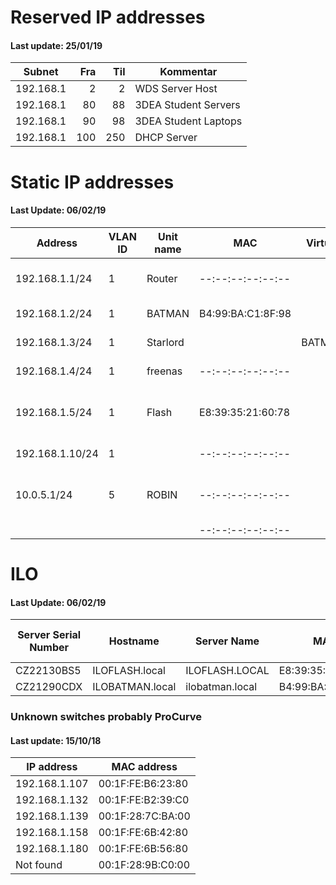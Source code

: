 # Reserved IP addresses
#### Last update: 25/01/19

| Subnet    | Fra | Til | Kommentar            |
|-----------|----:|----:|----------------------|
| 192.168.1 |   2 |   2 | WDS Server Host      |
| 192.168.1 |  80 |  88 | 3DEA Student Servers |
| 192.168.1 |  90 |  98 | 3DEA Student Laptops |
| 192.168.1 | 100 | 250 | DHCP Server          |



# Static IP addresses
#### Last Update: 06/02/19
| Address         | VLAN ID | Unit name      | MAC               | Virtual | Comment                                    |
|-----------------|---------|----------------|-------------------|---------|--------------------------------------------|
| 192.168.1.1/24  |       1 | Router         | --:--:--:--:--:-- |         | It's the gateway and router                |
| 192.168.1.2/24  |       1 | BATMAN         | B4:99:BA:C1:8F:98 |         | WDS Server Host                            |
| 192.168.1.3/24  |       1 | Starlord       |                   | BATMAN  | Web/torrent server                         |
| 192.168.1.4/24  |       1 | freenas        | --:--:--:--:--:-- |         | File share server                          |
| 192.168.1.5/24  |       1 | Flash          | E8:39:35:21:60:78 |         | An ESXI hyper visor management network     |
| 192.168.1.10/24 |       1 |                | --:--:--:--:--:-- |         | An IP camera                               |
| 10.0.5.1/24     |       5 | ROBIN          | --:--:--:--:--:-- |         | WDS, DHCP, DNS server (VM on BATMAN)       |
|                 |         |                | --:--:--:--:--:-- |         |                                            |



# ILO
#### Last Update: 06/02/19
| Server Serial Number | Hostname        | Server Name     | MAC               | Installed on machine |
|----------------------|-----------------|-----------------|-------------------|----------------------|
| CZ22130BS5           | ILOFLASH.local  | ILOFLASH.LOCAL  | E8:39:35:21:60:78 | Flash                |
| CZ21290CDX           | ILOBATMAN.local | ilobatman.local | B4:99:BA:C1:8F:9E | BATMAN               |



### Unknown switches probably ProCurve
#### Last update: 15/10/18

| IP address    | MAC address       |
|---------------|-------------------|
| 192.168.1.107 | 00:1F:FE:B6:23:80 |
| 192.168.1.132 | 00:1F:FE:B2:39:C0 |
| 192.168.1.139 | 00:1F:28:7C:BA:00 |
| 192.168.1.158 | 00:1F:FE:6B:42:80 |
| 192.168.1.180 | 00:1F:FE:6B:56:80 |
| Not found     | 00:1F:28:9B:C0:00 |

